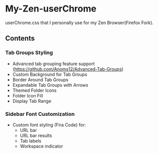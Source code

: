 # My-Zen-userChrome
userChrome.css that I personally use for my Zen Browser(Firefox Fork).

## Contents

### Tab Groups Styling
- Advanced tab grouping feature support (https://github.com/Anoms12/Advanced-Tab-Groups)
- Custom Background for Tab Groups
- Border Around Tab Groups
- Expandable Tab Groups with Arrows
- Themed Folder Icons
- Folder Icon Fill
- Display Tab Range

### Sidebar Font Customization
- Custom font styling (Fira Code) for:
  - URL bar
  - URL bar results
  - Tab labels
  - Workspace indicator
